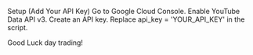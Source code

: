 Setup (Add Your API Key) Go to Google Cloud Console. Enable YouTube Data API v3. Create an API key. Replace api_key = 'YOUR_API_KEY' in the script.

Good Luck day trading!
